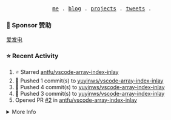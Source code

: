 <p align="center">
  <samp>
    <a href="https://yuy1n.io">me</a> .
    <a href="https://yuy1n.io/blog">blog</a> .
    <a href="https://yuy1n.io/projects">projects</a> .
    <a href="https://twitter.com/yuyinws">tweets</a> .
  </samp>
</p>

### 💖 Sponsor 赞助

[爱发电](https://afdian.com/a/yuyinws)

### ⭐️ Recent Activity
<!--RECENT_ACTIVITY:start-->
1. ⭐️ Starred [antfu/vscode-array-index-inlay](https://github.com/antfu/vscode-array-index-inlay)<br>
2. 💪 Pushed 1 commit(s) to [yuyinws/vscode-array-index-inlay](https://github.com/yuyinws/vscode-array-index-inlay)<br>
3. 💪 Pushed 4 commit(s) to [yuyinws/vscode-array-index-inlay](https://github.com/yuyinws/vscode-array-index-inlay)<br>
4. 💪 Pushed 3 commit(s) to [yuyinws/vscode-array-index-inlay](https://github.com/yuyinws/vscode-array-index-inlay)<br>
5. Opened PR [#2](https://github.com/antfu/vscode-array-index-inlay/pull/2) in [antfu/vscode-array-index-inlay](https://github.com/antfu/vscode-array-index-inlay)<br>
<!--RECENT_ACTIVITY:end-->

<details>
  <summary>
  More Info
  </summary>

[![wakatime](https://wakatime.com/badge/user/51143705-a99d-4e70-b101-fd9e1cb44e71.svg)](https://wakatime.com/@51143705-a99d-4e70-b101-fd9e1cb44e71)

<img src="https://cdn.jsdelivr.net/gh/yuyinws/yuyinws/gitmand.svg" />
<br />
<img src="https://card.yuy1n.io/card/76561198340841543/dark,bg-game-1850570" />
<br />
<img src="https://cdn.jsdelivr.net/gh/yuyinws/yuyinws/github-metrics.svg" />
</details>
